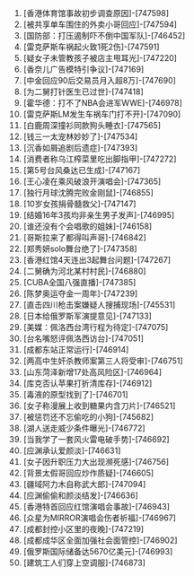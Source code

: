 
1. [香港体育馆事故初步调查原因]-[747598]
1. [被共享单车围住的外卖小哥回应]-[747594]
1. [国防部：打压遏制吓不倒中国军队]-[746452]
1. [雷克萨斯车祸起火致1死2伤]-[747591]
1. [疑女子未管教孩子被店主甩耳光]-[747220]
1. [香奈儿广告模特引争议]-[747169]
1. [中金回应90后交易员月入超8万]-[747690]
1. [为二舅打针医生已过世]-[747418]
1. [霍华德：打不了NBA会进军WWE]-[746978]
1. [雷克萨斯LM发生车祸车门打不开]-[747090]
1. [白鹿周深撞衫同款狗头睡衣]-[747565]
1. [钱三一太宠林妙妙了]-[747534]
1. [沉香如屑追剧后遗症]-[747393]
1. [消费者称乌江榨菜里吃出脚指甲]-[747272]
1. [第5号台风桑达已生成]-[747167]
1. [王心凌在乘风破浪开演唱会]-[747365]
1. [独行月球沈腾完败金刚鼠]-[746855]
1. [10岁女孩捐骨髓救父]-[747147]
1. [结婚16年3孩均非亲生男子发声]-[746995]
1. [谁还没有个会唱歌的姐妹]-[746158]
1. [哥斯拉来了都得叫声哥]-[746842]
1. [郑秀妍solo舞台绝了]-[747358]
1. [香港红馆4天连出3起舞台问题]-[747267]
1. [二舅确为河北某村村民]-[746880]
1. [CUBA全国八强直播]-[747385]
1. [陈梦奥运夺金一周年]-[747239]
1. [直击四川枪击案嫌疑人搜捕现场]-[745531]
1. [日本给俄罗斯军演提意见]-[747133]
1. [美媒：佩洛西台湾行程为待定]-[747075]
1. [台名嘴怒评佩洛西访台]-[747051]
1. [成都东站正常运行]-[746914]
1. [两高中生奸杀教师案第三人将受审]-[746751]
1. [山东菏泽新增17处高风险区]-[746964]
1. [库克否认苹果打折清库存]-[746912]
1. [毒液的原型找到了]-[746701]
1. [女子称漫展上收到糖果内含刀片]-[746521]
1. [被惩罚还不忘偷吃的小狗]-[745682]
1. [湖人送走威少条件曝光]-[746772]
1. [当我学了一套风火雷电破手势]-[746692]
1. [应渊承认爱颜淡]-[746631]
1. [女子因升职压力大出现濒死感]-[746756]
1. [背景太假哥回应炒作质疑]-[746605]
1. [疆域阿力木自称武大郎]-[747094]
1. [应渊偷偷和颜淡结发]-[746636]
1. [香港特首回应红馆演唱会事故]-[746943]
1. [众星为MIRROR演唱会伤者祈福]-[746967]
1. [成都封控小区里的夜晚]-[747219]
1. [成都成华区全面加强社会面管控]-[746902]
1. [俄罗斯国际储备达5670亿美元]-[746993]
1. [建筑工人们穿上空调服]-[746873]